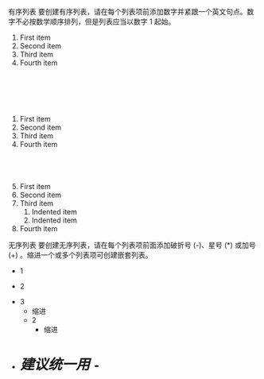 有序列表
要创建有序列表，请在每个列表项前添加数字并紧跟一个英文句点。数字不必按数学顺序排列，但是列表应当以数字 1 起始。

1. First item
2. Second item
3. Third item
4. Fourth item


<br><br><br><br>

1. First item
1. Second item
1. Third item
1. Fourth item  
   <br><br><br><br>
1. First item
2. Second item
3. Third item
    1. Indented item
    2. Indented item
4. Fourth item

无序列表
要创建无序列表，请在每个列表项前面添加破折号 (-)、星号 (*) 或加号 (+) 。缩进一个或多个列表项可创建嵌套列表。

- 1
* 2
+ 3
    + 缩进
    - 2
        - 缩进

- # ***建议统一用*** `-`